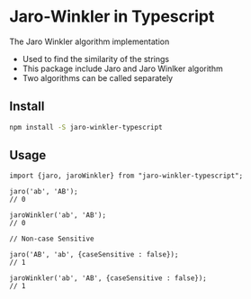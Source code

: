 # Jaro-Winkler in Typescript

The Jaro Winkler algorithm implementation 
- Used to find the similarity of the strings
- This package include Jaro and Jaro Winlker algorithm
- Two  algorithms can be called separately 

## Install

```bash
npm install -S jaro-winkler-typescript
```

## Usage

```
import {jaro, jaroWinkler} from "jaro-winkler-typescript";

jaro('ab', 'AB');
// 0

jaroWinkler('ab', 'AB');
// 0

// Non-case Sensitive

jaro('AB', 'ab', {caseSensitive : false});
// 1

jaroWinkler('ab', 'AB', {caseSensitive : false});
// 1
```